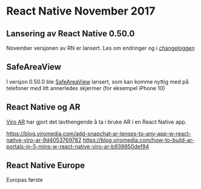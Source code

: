 # React Native November 2017

## Lansering av React Native 0.50.0
November versjonen av RN er lansert. Les om endringer og i [changeloggen](https://github.com/facebook/react-native/releases/tag/v0.50.0)

## SafeAreaView
I versjon 0.50.0 ble [SafeAreaView](https://github.com/facebook/react-native/commit/983b05441d3d23809b924de2e4bf96a55c47428d) lansert, som kan komme nyttig med på telefoner med litt annerledes skjermer (for eksempel iPhone 10)

## React Native og AR
[Viro AR](https://viromedia.com/viroar/) har gjort det lavthengende å ta i bruke AR i en React Native app. 

https://blog.viromedia.com/add-snapchat-ar-lenses-to-any-app-w-react-native-viro-ar-9d4053769782
https://blog.viromedia.com/how-to-build-ar-portals-in-5-mins-w-react-native-viro-ar-b939850def94

## React Native Europe
Europas første 
